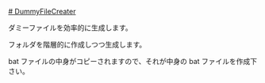 [# DummyFileCreater](https://uni928.github.io/DummyFileCreater/)

ダミーファイルを効率的に生成します。

フォルダを階層的に作成しつつ生成します。

bat ファイルの中身がコピーされますので、それが中身の bat ファイルを作成下さい。
